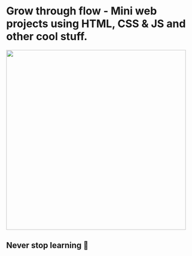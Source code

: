 #  Grow through flow - Mini web projects using HTML, CSS &amp; JS and other cool stuff. 


<div align="left"> <img src="https://media.giphy.com/media/3o7aCScwdMAohPCq76/giphy.gif" width="480px" height="480px">


## Never stop learning 🌱



